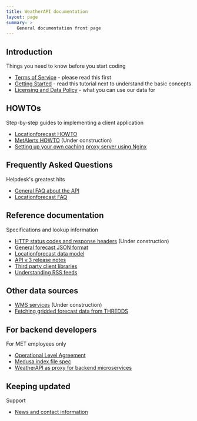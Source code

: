 ```yaml
---
title: WeatherAPI documentation
layout: page
summary: >
    General documentation front page
---
```


## Introduction

Things you need to know before you start coding

- [Terms of Service](./TermsOfService) - please read this first
- [Getting Started](./GettingStarted) - read this tutorial next to understand the basic concepts
- [Licensing and Data Policy](./License) - what you can use our data for

## HOWTOs

Step-by-step guides to implementing a client application

- [Locationforecast HOWTO](locationforecast/HowTO)
- [MetAlerts HOWTO]() (Under construction)
- [Setting up your own caching proxy server using Nginx](https://github.com/havardf/locationforecast-tutorial)

## Frequently Asked Questions

Helpdesk's greatest hits

- [General FAQ about the API](./FAQ)
- [Locationforecast FAQ](locationforecast/FAQ)

## Reference documentation

Specifications and lookup information

- [HTTP status codes and response headers]() (Under construction)
- [General forecast JSON format](./ForecastJSON)
- [Locationforecast data model](./locationforecast/datamodel)
- [API v.3 release notes](./v3relnotes)
- [Third party client libraries](./ClientLibraries)
- [Understanding RSS feeds](./RSS)

## Other data sources

- [WMS services]()  (Under construction)
- [Fetching gridded forecast data from THREDDS](./thredds)

## For backend developers

For MET employees only

- [Operational Level Agreement](./OLA)
- [Medusa index file spec](./indexfiles)
- [WeatherAPI as proxy for backend microservices](./ProxyForBackends)

## Keeping updated

Support

- [News and contact information](./support)
